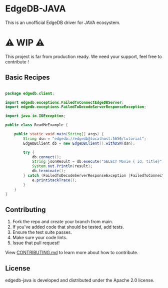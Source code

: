 # EdgeDB-JAVA
This is an unofficial EdgeDB driver for JAVA ecosystem.

# ⚠️ WIP ⚠️
This project is far from production ready. We need your support, feel free to contribute !

## Basic Recipes
```java

package edgedb.client;

import edgedb.exceptions.FailedToConnectEdgeDBServer;
import edgedb.exceptions.FailedToDecodeServerResponseException;

import java.io.IOException;

public class ReadMeExample {

    public static void main(String[] args) {
        String dsn = "edgedb://edgedb@localhost:5656/tutorial";
        EdgeDBClient db = new EdgeDBClient().withDSN(dsn);

        try {
            db.connect();
            String jsonResult = db.execute("SELECT Movie { id, title}");
            System.out.Println(result);
            db.terminate();
        } catch (FailedToDecodeServerResponseException |FailedToConnectEdgeDBServer| IOException e) {
            e.printStackTrace();
        } 
    }
}

```

## Contributing

1. Fork the repo and create your branch from main.
2. If you've added code that should be tested, add tests.
4. Ensure the test suite passes.
5. Make sure your code lints.
6. Issue that pull request!

View [CONTRIBUTING.md](CONTRIBUTING.md) to learn more about how to contribute.

## License
edgedb-java is developed and distributed under the Apache 2.0 license.
    